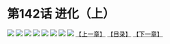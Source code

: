 # 第142话 进化（上）
![](https://mhpic.xiaomingtaiji.net/comic/D/斗破苍穹拆分版/142话/1.jpg-zymk.middle.webp)
![](https://mhpic.xiaomingtaiji.net/comic/D/斗破苍穹拆分版/142话/2.jpg-zymk.middle.webp)
![](https://mhpic.xiaomingtaiji.net/comic/D/斗破苍穹拆分版/142话/3.jpg-zymk.middle.webp)
![](https://mhpic.xiaomingtaiji.net/comic/D/斗破苍穹拆分版/142话/4.jpg-zymk.middle.webp)
![](https://mhpic.xiaomingtaiji.net/comic/D/斗破苍穹拆分版/142话/5.jpg-zymk.middle.webp)
![](https://mhpic.xiaomingtaiji.net/comic/D/斗破苍穹拆分版/142话/6.jpg-zymk.middle.webp)
![](https://mhpic.xiaomingtaiji.net/comic/D/斗破苍穹拆分版/142话/7.jpg-zymk.middle.webp)
![](https://mhpic.xiaomingtaiji.net/comic/D/斗破苍穹拆分版/142话/8.jpg-zymk.middle.webp)
[【上一章】](./141.md)
[【目录】](./READMD.md)
[【下一章】](./143.md)
